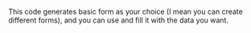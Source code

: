 This code generates basic form as your choice (I mean you can create different forms), and you can use and fill it with the data you want.

